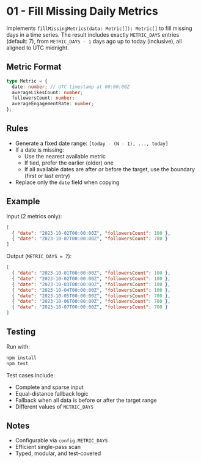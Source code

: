 # 01 - Fill Missing Daily Metrics

Implements `fillMissingMetrics(data: Metric[]): Metric[]` to fill missing days in a time series. The result includes exactly `METRIC_DAYS` entries (default: 7), from `METRIC_DAYS - 1` days ago up to today (inclusive), all aligned to UTC midnight.

## Metric Format

```ts
type Metric = {
  date: number; // UTC timestamp at 00:00:00Z
  averageLikesCount: number;
  followersCount: number;
  averageEngagementRate: number;
};
```

## Rules

- Generate a fixed date range: `[today - (N - 1), ..., today]`
- If a date is missing:
  - Use the nearest available metric
  - If tied, prefer the earlier (older) one
  - If all available dates are after or before the target, use the boundary (first or last entry)
- Replace only the `date` field when copying

## Example

Input (2 metrics only):

```json
[
  { "date": "2023-10-02T00:00:00Z", "followersCount": 100 },
  { "date": "2023-10-07T00:00:00Z", "followersCount": 700 }
]
```

Output (`METRIC_DAYS = 7`):

```json
[
  { "date": "2023-10-01T00:00:00Z", "followersCount": 100 },
  { "date": "2023-10-02T00:00:00Z", "followersCount": 100 },
  { "date": "2023-10-03T00:00:00Z", "followersCount": 100 },
  { "date": "2023-10-04T00:00:00Z", "followersCount": 100 },
  { "date": "2023-10-05T00:00:00Z", "followersCount": 700 },
  { "date": "2023-10-06T00:00:00Z", "followersCount": 700 },
  { "date": "2023-10-07T00:00:00Z", "followersCount": 700 }
]
```

## Testing

Run with:

```bash
npm install
npm test
```

Test cases include:
- Complete and sparse input
- Equal-distance fallback logic
- Fallback when all data is before or after the target range
- Different values of `METRIC_DAYS`

## Notes

- Configurable via `config.METRIC_DAYS`
- Efficient single-pass scan
- Typed, modular, and test-covered
